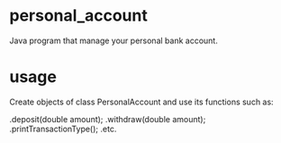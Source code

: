 # personal_account
Java program that manage your personal bank account.
# usage
Create objects of class PersonalAccount and use its functions such as:

.deposit(double amount);
.withdraw(double amount);
.printTransactionType();
.etc.
